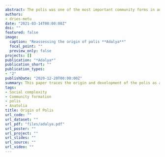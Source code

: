 ```yaml
---
abstract: The polis was one of the most important community forms in antiquity. Its origins are situated in the Aegean during the eighth century BCE. At the same time, the concept has been applied on a far larger spatial and temporal context. This article will focus on what the emergence of polis communities beyond the Aegean heartland entailed. The aim is to move beyond a one-sided Hellenocentric approach. I will discuss the emergence and development of urban and political communities in southwestern Anatolia - focusing on Lycia, Pamphylia and Pisidia - through archaeological evidence from settlement patterns and material culture. I will study polis formation through the lens of push-pull interactions as drivers of community organization by means of a comparison between two models of change; peer polity interaction and the royal policy model. This article shows that the development of political and urban communities, subsumed under the moniker of polis formation, should be dissociated from Hellenization and the spread of Greek culture. Complex and multidimensional processes of community formation cannot be unilaterally reduced to Greek influences. The observed changes can be explained by the superposition of actors on multiple levels pursuing their aims and strategies within a locally and regionally embedded context.
authors:
- dries-metu
date: "2021-03-14T00:00:00Z"
doi: ""
featured: false
image:
  caption: "Reassessing the origin of polis **Adalya**"
  focal_point: ""
  preview_only: false
projects: []
publication: "*Adalya*"
publication_short: ""
publication_types:
- "2"
publishDate: "2020-12-20T00:00:00Z"
summary: This paper traces the origin and development of the polis as a political and urban phenomenon in southwest Anatolia, focusing on Lycia in a comparative approach with the neighbouring regions of Pisidia and Pamphylia.
tags:
- Social complexity
- Community formation
- polis
- Anatolia
title: Origin of Polis
url_code: ""
url_dataset: ""
url_pdf: "files/adalya.pdf"
url_poster: ""
url_project: ""
url_slides: ""
url_source: ""
url_video: ""
---
```

